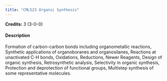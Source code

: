 ```yaml
---
title: "CML523 Organic Synthesis"
---
```

**Credits:** 3 (3-0-0)

#### Description
Formation of carbon-carbon bonds including organometallic reactions, Synthetic applications of organoboranes and organosilanes, Reactions at unactivated C-H bonds, Oxidations, Reductions, Newer Reagents, Design of organic synthesis, Retrosynthetic analysis, Selectivity in organic synthesis, Protection and deprotection of functional groups, Multistep synthesis of some representative molecules.
